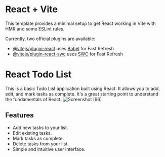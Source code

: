 # React + Vite

This template provides a minimal setup to get React working in Vite with HMR and some ESLint rules.

Currently, two official plugins are available:

- [@vitejs/plugin-react](https://github.com/vitejs/vite-plugin-react/blob/main/packages/plugin-react/README.md) uses [Babel](https://babeljs.io/) for Fast Refresh
- [@vitejs/plugin-react-swc](https://github.com/vitejs/vite-plugin-react-swc) uses [SWC](https://swc.rs/) for Fast Refresh

# React Todo List

This is a basic Todo List application built using React. It allows you to add, edit, and mark tasks as complete. It's a great starting point to understand the fundamentals of React.
![Screenshot (96)](https://github.com/snehilchhabria/react-todo-list/assets/114361719/0604faab-66e1-47ba-a8d4-7e3e32eddc85)



## Features

- Add new tasks to your list.
- Edit existing tasks.
- Mark tasks as complete.
- Delete tasks from your list.
- Simple and intuitive user interface.
